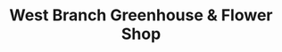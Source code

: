 ---
title: "West Branch Greenhouse & Flower Shop"
url: /west-branch/west-branch-greenhouse-and-flower-shop/
shop: florist
---